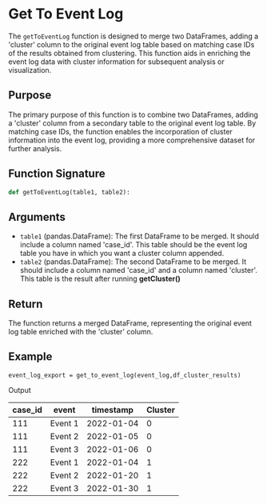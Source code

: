 # Get To Event Log

The `getToEventLog` function is designed to merge two DataFrames, adding a 'cluster' column to the original event log table based on matching case IDs of the results obtained from clustering. This function aids in enriching the event log data with cluster information for subsequent analysis or visualization.


## Purpose

The primary purpose of this function is to combine two DataFrames, adding a 'cluster' column from a secondary table to the original event log table. By matching case IDs, the function enables the incorporation of cluster information into the event log, providing a more comprehensive dataset for further analysis.


## Function Signature

```python
def getToEventLog(table1, table2):
```

## Arguments
- `table1` (pandas.DataFrame): The first DataFrame to be merged. It should include a column named 'case_id'. This table should be the event log table you have in which you want a cluster column appended.
- `table2` (pandas.DataFrame): The second DataFrame to be merged. It should include a column named 'case_id' and a column named 'cluster'. This table is the result after running **getCluster()**

## Return
The function returns a merged DataFrame, representing the original event log table enriched with the 'cluster' column.

## Example
```
event_log_export = get_to_event_log(event_log,df_cluster_results)

```

Output 

| case_id | event | timestamp | Cluster |
| --- | --- | --- | --- |
| 111 | Event 1 | 2022-01-04 | 0 |
| 111 | Event 2 | 2022-01-05 | 0 |
| 111 | Event 3 | 2022-01-06 | 0 |
| 222 | Event 1 | 2022-01-04 | 1 |
| 222 | Event 2 | 2022-01-20 | 1 |
| 222 | Event 3 | 2022-01-30 | 1 |






